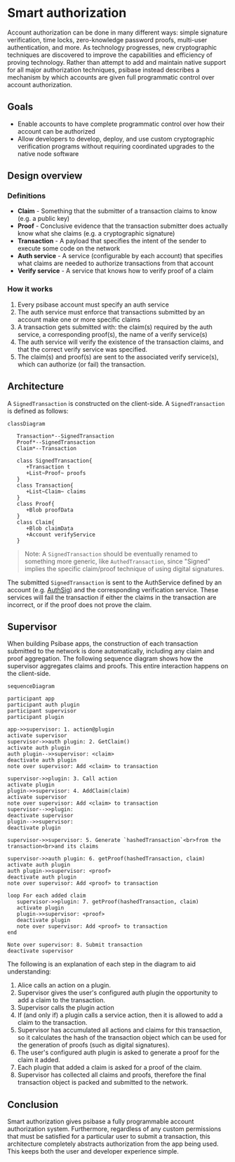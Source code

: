 # Smart authorization

Account authorization can be done in many different ways: simple signature verification, time locks, zero-knowledge password proofs, multi-user authentication, and more. As technology progresses, new cryptographic techniques are discovered to improve the capabilities and efficiency of proving technology. Rather than attempt to add and maintain native support for all major authorization techniques, psibase instead describes a mechanism by which accounts are given full programmatic control over account authorization.

## Goals

* Enable accounts to have complete programmatic control over how their account can be authorized
* Allow developers to develop, deploy, and use custom cryptographic verification programs without requiring coordinated upgrades to the native node software

## Design overview

### Definitions

* **Claim** - Something that the submitter of a transaction claims to know (e.g. a public key)
* **Proof** - Conclusive evidence that the transaction submitter does actually know what she claims (e.g. a cryptographic signature)
* **Transaction** - A payload that specifies the intent of the sender to execute some code on the network
* **Auth service** - A service (configurable by each account) that specifies what claims are needed to authorize transactions from that account
* **Verify service** - A service that knows how to verify proof of a claim

### How it works

1. Every psibase account must specify an auth service
2. The auth service must enforce that transactions submitted by an account make one or more specific claims
3. A transaction gets submitted with: the claim(s) required by the auth service, a corresponding proof(s), the name of a verify service(s)
4. The auth service will verify the existence of the transaction claims, and that the correct verify service was specified.
5. The claim(s) and proof(s) are sent to the associated verify service(s), which can authorize (or fail) the transaction.

## Architecture

A `SignedTransaction` is constructed on the client-side. A `SignedTransaction` is defined as follows:

```mermaid
classDiagram

   Transaction*--SignedTransaction
   Proof*--SignedTransaction
   Claim*--Transaction

   class SignedTransaction{
      +Transaction t
      +List~Proof~ proofs
   }
   class Transaction{
      +List~Claim~ claims
   }
   class Proof{
      +Blob proofData
   }
   class Claim{
      +Blob claimData
      +Account verifyService
   }
```

> Note: A `SignedTransaction` should be eventually renamed to something more generic, like `AuthedTransaction`, since "Signed" implies the specific claim/proof technique of using digital signatures.

The submitted `SignedTransaction` is sent to the AuthService defined by an account (e.g. [AuthSig](../../default-apps/auth-sig.md)) and the corresponding verification service. These services will fail the transaction if either the claims in the transaction are incorrect, or if the proof does not prove the claim.

## Supervisor

When building Psibase apps, the construction of each transaction submitted to the network is done automatically, including any claim and proof aggregation. The following sequence diagram shows how the supervisor aggregates claims and proofs. This entire interaction happens on the client-side.

```mermaid
sequenceDiagram

participant app
participant auth plugin
participant supervisor
participant plugin

app->>supervisor: 1. action@plugin
activate supervisor
supervisor->>auth plugin: 2. GetClaim()
activate auth plugin
auth plugin-->>supervisor: <claim>
deactivate auth plugin
note over supervisor: Add <claim> to transaction

supervisor->>plugin: 3. Call action
activate plugin
plugin->>supervisor: 4. AddClaim(claim)
activate supervisor
note over supervisor: Add <claim> to transaction
supervisor-->>plugin: 
deactivate supervisor
plugin-->>supervisor: 
deactivate plugin

supervisor->>supervisor: 5. Generate `hashedTransaction`<br>from the transaction<br>and its claims

supervisor->>auth plugin: 6. getProof(hashedTransaction, claim)
activate auth plugin
auth plugin->>supervisor: <proof>
deactivate auth plugin
note over supervisor: Add <proof> to transaction

loop For each added claim
   supervisor->>plugin: 7. getProof(hashedTransaction, claim)
   activate plugin
   plugin->>supervisor: <proof>
   deactivate plugin
   note over supervisor: Add <proof> to transaction
end

Note over supervisor: 8. Submit transaction
deactivate supervisor
```

The following is an explanation of each step in the diagram to aid understanding:

1. Alice calls an action on a plugin.
2. Supervisor gives the user's configured auth plugin the opportunity to add a claim to the transaction.
3. Supervisor calls the plugin action
4. If (and only if) a plugin calls a service action, then it is allowed to add a claim to the transaction.
5. Supervisor has accumulated all actions and claims for this transaction, so it calculates the hash of the transaction object which can be used for the generation of proofs (such as digital signatures).
6. The user's configured auth plugin is asked to generate a proof for the claim it added.
7. Each plugin that added a claim is asked for a proof of the claim.
8. Supervisor has collected all claims and proofs, therefore the final transaction object is packed and submitted to the network.

## Conclusion

Smart authorization gives psibase a fully programmable account authorization system. Furthermore, regardless of any custom permissions that must be satisfied for a particular user to submit a transaction, this architecture completely abstracts authorization from the app being used. This keeps both the user and developer experience simple.
